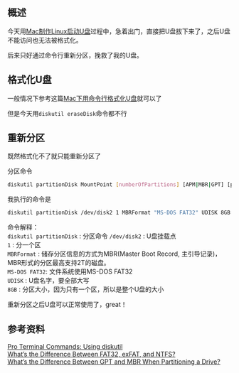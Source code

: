 [//title]:(Mac下用命令行给U盘重新分区)
[//englishTitle]:(mac-partition-udisk)
[//category]:(mac)
[//tags]:(U盘,mac,分区,格式化)
[//createTime]:(20200312)
[//updateTime]:(20200402)
## 概述
今天用[Mac制作Linux启动U盘](#)过程中，急着出门，直接把U盘拔下来了，之后U盘不能访问也无法被格式化。  

后来只好通过命令行重新分区，挽救了我的U盘。

## 格式化U盘
一般情况下参考这篇[Mac下用命令行格式化U盘](https://liushiming.cn/2020/03/12/format-udisk-on-mac/)就可以了   

但是今天用`diskutil eraseDisk`命令都不行  

## 重新分区
既然格式化不了就只能重新分区了  

分区命令  
``` bash
diskutil partitionDisk MountPoint [numberOfPartitions] [APM|MBR|GPT] [part1Format part1Name part1Size part2Format part2Name part2Size part3Format part3Name part3Size ...]
```

我执行的命令是  
``` bash
diskutil partitionDisk /dev/disk2 1 MBRFormat "MS-DOS FAT32" UDISK 8GB
```

命令解释：  
`diskutil partitionDisk` : 分区命令
`/dev/disk2` : U盘挂载点  
`1` : 分一个区  
`MBRFormat` : 储存分区信息的方式为MBR(Master Boot Record, 主引导记录)，MBR形式的分区最高支持2T的磁盘。  
`MS-DOS FAT32`: 文件系统使用MS-DOS FAT32  
`UDISK` : U盘名字，要全部大写  
`8GB` : 分区大小，因为只有一个区，所以是整个U盘的大小  

重新分区之后U盘可以正常使用了，great！

## 参考资料
[Pro Terminal Commands: Using diskutil](https://www.applegazette.com/mac/pro-terminal-commands-using-diskutil/)  
[What’s the Difference Between FAT32, exFAT, and NTFS?](https://www.howtogeek.com/235596/whats-the-difference-between-fat32-exfat-and-ntfs/)  
[What’s the Difference Between GPT and MBR When Partitioning a Drive?](https://www.howtogeek.com/193669/whats-the-difference-between-gpt-and-mbr-when-partitioning-a-drive/)   